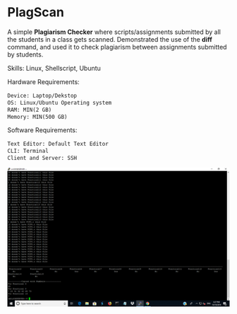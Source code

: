 # PlagScan

A simple **Plagiarism Checker** where scripts/assignments submitted by all the students in a class gets scanned.
Demonstrated the use of the **diff** command, and used it to check plagiarism between assignments submitted by students.

Skills: Linux, Shellscript, Ubuntu

Hardware Requirements: 

    Device: Laptop/Dekstop
    OS: Linux/Ubuntu Operating system
    RAM: MIN(2 GB)
    Memory: MIN(500 GB)
    
    
Software Requirements:
    
    Text Editor: Default Text Editor
    CLI: Terminal
    Client and Server: SSH
    
    
<img src="https://github.com/Prajakta1802/PlagScan/blob/main/Screenshots/Result.png"></img>
